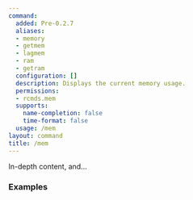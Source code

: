 ```yaml
---
command:
  added: Pre-0.2.7
  aliases:
  - memory
  - getmem
  - lagmem
  - ram
  - getram
  configuration: []
  description: Displays the current memory usage.
  permissions:
  - rcmds.mem
  supports:
    name-completion: false
    time-format: false
  usage: /mem
layout: command
title: /mem
---
```


In-depth content, and...

### Examples



